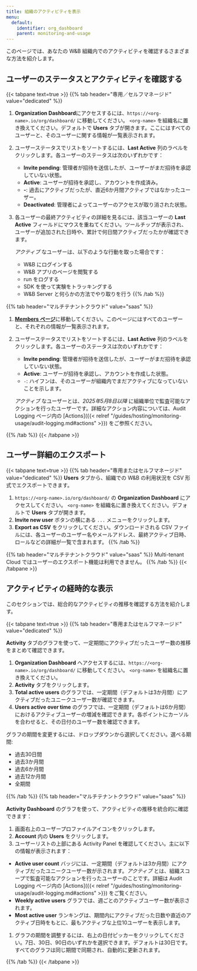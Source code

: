 ```yaml
---
title: 組織のアクティビティを表示
menu:
  default:
    identifier: org_dashboard
    parent: monitoring-and-usage
---
```


このページでは、あなたの W&B 組織内でのアクティビティを確認するさまざまな方法を紹介します。

## ユーザーのステータスとアクティビティを確認する

{{< tabpane text=true >}}
{{% tab header="専用／セルフマネージド" value="dedicated" %}}
1. **Organization Dashboard**にアクセスするには、`https://<org-name>.io/org/dashboard/` に移動してください。 `<org-name>` を組織名に置き換えてください。デフォルトで **Users** タブが開きます。ここにはすべてのユーザーと、そのユーザーに関する情報が一覧表示されます。
1. ユーザーステータスでリストをソートするには、**Last Active** 列のラベルをクリックします。各ユーザーのステータスは次のいずれかです：

    * **Invite pending**: 管理者が招待を送信したが、ユーザーがまだ招待を承認していない状態。
    * **Active**: ユーザーが招待を承認し、アカウントを作成済み。
    * **-**: 過去にアクティブだったが、直近6か月間アクティブではなかったユーザー。
    * **Deactivated**: 管理者によってユーザーのアクセスが取り消された状態。
1. 各ユーザーの最終アクティビティの詳細を見るには、該当ユーザーの **Last Active** フィールドにマウスを重ねてください。ツールチップが表示され、ユーザーが追加された日時や、累計で何日間アクティブだったかが確認できます。

    _アクティブ_ なユーザーは、以下のような行動を取った場合です：
    - W&B にログインする
    - W&B アプリのページを閲覧する
    - run をログする
    - SDK を使って実験をトラッキングする
    - W&B Server と何らかの方法でやり取りを行う
{{% /tab %}}

{{% tab header="マルチテナントクラウド" value="saas" %}}
1. [**Members ページ**](https://wandb.ai/account-settings/wandb/members/)に移動してください。このページにはすべてのユーザーと、それぞれの情報が一覧表示されます。
1. ユーザーステータスでリストをソートするには、**Last Active** 列のラベルをクリックします。各ユーザーのステータスは次のいずれかです：

    * **Invite pending**: 管理者が招待を送信したが、ユーザーがまだ招待を承認していない状態。
    * **Active**: ユーザーが招待を承認し、アカウントを作成した状態。
    * `-`: ハイフンは、そのユーザーが組織内でまだアクティブになっていないことを示します。

    _アクティブ_ なユーザーとは、_2025年5月8日以降_ に組織単位で監査可能なアクションを行ったユーザーです。詳細なアクション内容については、Audit Logging ページ内の [Actions]({{< relref "/guides/hosting/monitoring-usage/audit-logging.md#actions" >}}) をご参照ください。

{{% /tab %}}
{{< /tabpane >}}

## ユーザー詳細のエクスポート

{{< tabpane text=true >}}
{{% tab header="専用またはセルフマネージド" value="dedicated" %}}
**Users** タブから、組織での W&B の利用状況を CSV 形式でエクスポートできます。

1. `https://<org-name>.io/org/dashboard/` の **Organization Dashboard** にアクセスしてください。 `<org-name>` を組織名に置き換えてください。デフォルトで **Users** タブが開きます。
1. **Invite new user** ボタンの横にある `...` メニューをクリックします。
1. **Export as CSV** をクリックしてください。ダウンロードされる CSV ファイルには、各ユーザーのユーザー名やメールアドレス、最終アクティブ日時、ロールなどの詳細が一覧で含まれます。
{{% /tab %}}

{{% tab header="マルチテナントクラウド" value="saas" %}}
Multi-tenant Cloud ではユーザーのエクスポート機能は利用できません。
{{% /tab %}}
{{< /tabpane >}}

## アクティビティの経時的な表示
このセクションでは、総合的なアクティビティの推移を確認する方法を紹介します。

{{< tabpane text=true >}}
{{% tab header="専用またはセルフマネージド" value="dedicated" %}}

**Activity** タブのグラフを使って、一定期間にアクティブだったユーザー数の推移をまとめて確認できます。

1. **Organization Dashboard** へアクセスするには、`https://<org-name>.io/org/dashboard/` に移動してください。 `<org-name>` を組織名に置き換えてください。
1. **Activity** タブをクリックします。
1. **Total active users** のグラフでは、一定期間（デフォルトは3か月間）にアクティブだったユニークユーザー数が確認できます。
1. **Users active over time** のグラフでは、一定期間（デフォルトは6か月間）におけるアクティブユーザーの増減を確認できます。各ポイントにカーソルを合わせると、その日付のユーザー数を確認できます。

グラフの期間を変更するには、ドロップダウンから選択してください。選べる期間:
- 過去30日間
- 過去3か月間
- 過去6か月間
- 過去12か月間
- 全期間

{{% /tab %}}
{{% tab header="マルチテナントクラウド" value="saas" %}}

**Activity Dashboard** のグラフを使って、アクティビティの推移を統合的に確認できます：

1. 画面右上のユーザープロファイルアイコンをクリックします。
1. **Account** 内の **Users** をクリックします。
1. ユーザーリストの上部にある Activity Panel を確認してください。主に以下の情報が表示されます：

  - **Active user count** バッジには、一定期間（デフォルトは3か月間）にアクティブだったユニークユーザー数が示されます。_アクティブ_ とは、組織スコープで監査可能なアクションを行ったユーザーのことです。詳細は Audit Logging ページ内の [Actions]({{< relref "/guides/hosting/monitoring-usage/audit-logging.md#actions" >}}) をご覧ください。
  - **Weekly active users** グラフでは、週ごとのアクティブユーザー数が表示されます。
  - **Most active user** ランキングは、期間内にアクティブだった日数や直近のアクティブ日時をもとに、最もアクティブな上位10ユーザーを表示します。

1. グラフの期間を調整するには、右上の日付ピッカーをクリックしてください。7日、30日、90日のいずれかを選択できます。デフォルトは30日です。すべてのグラフは同じ期間で同期され、自動的に更新されます。

{{% /tab %}}
{{< /tabpane >}}